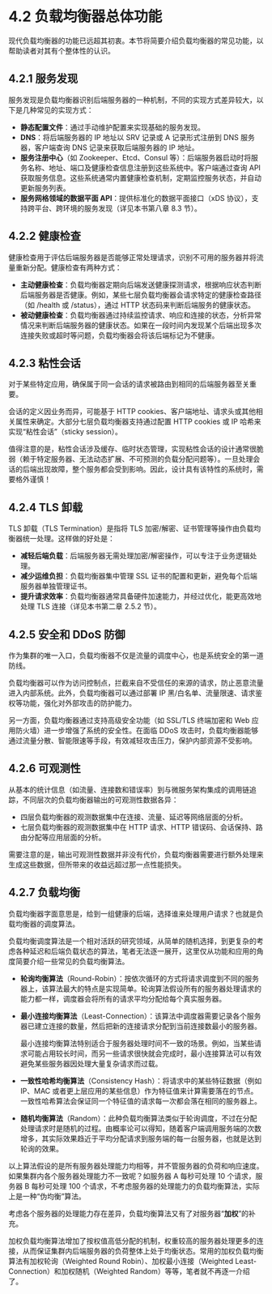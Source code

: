 # 4.2 负载均衡器总体功能

现代负载均衡器的功能已远超其初衷。本节将简要介绍负载均衡器的常见功能，以帮助读者对其有个整体性的认识。

## 4.2.1 服务发现

服务发现是负载均衡器识别后端服务器的一种机制，不同的实现方式差异较大，以下是几种常见的实现方式：

- **静态配置文件**：通过手动维护配置来实现基础的服务发现。
- **DNS**：将后端服务器的 IP 地址以 SRV 记录或 A 记录形式注册到 DNS 服务器，客户端查询 DNS 记录来获取后端服务器的 IP 地址。
- **服务注册中心**（如 Zookeeper、Etcd、Consul 等）：后端服务器启动时将服务名称、地址、端口及健康检查信息注册到这些系统中。客户端通过查询 API 获取服务信息。这些系统通常内置健康检查机制，定期监控服务状态，并自动更新服务列表。
- **服务网格领域的数据平面 API**：提供标准化的数据平面接口（xDS 协议），支持跨平台、跨环境的服务发现（详见本书第八章 8.3 节）。

## 4.2.2 健康检查

健康检查用于评估后端服务器是否能够正常处理请求，识别不可用的服务器并将流量重新分配。健康检查有两种方式：

- **主动健康检查**：负载均衡器定期向后端发送健康探测请求，根据响应状态判断后端服务器是否健康。例如，某些七层负载均衡器会请求特定的健康检查路径（如 /health 或 /status），通过 HTTP 状态码来判断后端服务的健康状态。
- **被动健康检查**：负载均衡器通过持续监控请求、响应和连接的状态，分析异常情况来判断后端服务器的健康状态。如果在一段时间内发现某个后端出现多次连接失败或超时等问题，负载均衡器会将该后端标记为不健康。

## 4.2.3 粘性会话

对于某些特定应用，确保属于同一会话的请求被路由到相同的后端服务器至关重要。

会话的定义因业务而异，可能基于 HTTP cookies、客户端地址、请求头或其他相关属性来确定。大部分七层负载均衡器支持通过配置 HTTP cookies 或 IP 哈希来实现“粘性会话”（sticky session）。

值得注意的是，粘性会话涉及缓存、临时状态管理，实现粘性会话的设计通常很脆弱（赖于特定服务器、无法动态扩展、不可预测的负载分配问题等）。一旦处理会话的后端出现故障，整个服务都会受到影响。因此，设计具有该特性的系统时，需要格外谨慎！

## 4.2.4 TLS 卸载

TLS 卸载（TLS Termination）是指将 TLS 加密/解密、证书管理等操作由负载均衡器统一处理。这样做的好处是：

- **减轻后端负载**：后端服务器无需处理加密/解密操作，可以专注于业务逻辑处理。
- **减少运维负担**：负载均衡器集中管理 SSL 证书的配置和更新，避免每个后端服务器单独管理证书。
- **提升请求效率**：负载均衡器通常具备硬件加速能力，并经过优化，能更高效地处理 TLS 连接（详见本书第二章 2.5.2 节）。

## 4.2.5 安全和 DDoS 防御

作为集群的唯一入口，负载均衡器不仅是流量的调度中心，也是系统安全的第一道防线。

负载均衡器可以作为访问控制点，拦截来自不受信任的来源的请求，防止恶意流量进入内部系统。此外，负载均衡器可以通过部署 IP 黑/白名单、流量限速、请求鉴权等功能，强化对外部攻击的防护能力。

另一方面，负载均衡器通过支持高级安全功能（如 SSL/TLS 终端加密和 Web 应用防火墙）进一步增强了系统的安全性。在面临 DDoS 攻击时，负载均衡器能够通过流量分散、智能限速等手段，有效减轻攻击压力，保护内部资源不受影响。

## 4.2.6 可观测性

从基本的统计信息（如流量、连接数和错误率）到与微服务架构集成的调用链追踪，不同层次的负载均衡器输出的可观测性数据各异：

- 四层负载均衡器的观测数据集中在连接、流量、延迟等网络层面的分析。
- 七层负载均衡器的观测数据集中在 HTTP 请求、HTTP 错误码、会话保持、路由分配等应用层面的分析。

需要注意的是，输出可观测性数据并非没有代价，负载均衡器需要进行额外处理来生成这些数据，但所带来的收益远超过那一点性能损失。

## 4.2.7 负载均衡

负载均衡器字面意思是，给到一组健康的后端，选择谁来处理用户请求？也就是负载均衡器的调度算法。

负载均衡调度算法是一个相对活跃的研究领域，从简单的随机选择，到更复杂的考虑各种延迟和后端负载状态的算法，笔者无法逐一展开，这里仅从功能和应用的角度简要介绍一些常见的负载均衡算法。

- **轮询均衡算法**（Round-Robin）：按依次循环的方式将请求调度到不同的服务器上，该算法最大的特点是实现简单。轮询算法假设所有的服务器处理请求的能力都一样，调度器会将所有的请求平均分配给每个真实服务器。

- **最小连接均衡算法**（Least-Connection）：该算法中调度器需要记录各个服务器已建立连接的数量，然后把新的连接请求分配到当前连接数最小的服务器。
	
	最小连接均衡算法特别适合于服务器处理时间不一致的场景。例如，当某些请求可能占用较长时间，而另一些请求很快就会完成时，最小连接算法可以有效避免某些服务器因处理大量复杂请求而过载。

- **一致性哈希均衡算法**（Consistency Hash）：将请求中的某些特征数据（例如 IP、MAC 或者更上层应用的某些信息）作为特征值来计算需要落在的节点。一致性哈希算法会保证同一个特征值的请求每一次都会落在相同的服务器上。

- **随机均衡算法**（Random）：此种负载均衡算法类似于轮询调度，不过在分配处理请求时是随机的过程。由概率论可以得知，随着客户端调用服务端的次数增多，其实际效果趋近于平均分配请求到服务端的每一台服务器，也就是达到轮询的效果。

以上算法假设的是所有服务器处理能力均相等，并不管服务器的负荷和响应速度。如果集群内各个服务器处理能力不一致呢？如服务器 A 每秒可处理 10 个请求，服务器 B 每秒可处理 100 个请求，不考虑服务器的处理能力的负载均衡算法，实际上是一种“伪均衡”算法。

考虑各个服务器的处理能力存在差异，负载均衡算法又有了对服务器“**加权**”的补充。

加权负载均衡算法增加了按权值高低分配的机制，权重较高的服务器处理更多的连接，从而保证集群内后端服务器的负荷整体上处于均衡状态。常用的加权负载均衡算法有加权轮询（Weighted Round Robin）、加权最小连接（Weighted Least-Connection）和加权随机（Weighted Random）等等，笔者就不再逐一介绍了。
